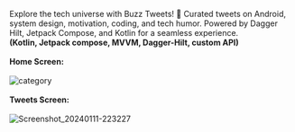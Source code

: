 Explore the tech universe with Buzz Tweets! 🚀 Curated tweets on Android, system design, motivation, coding, and tech humor. Powered by Dagger Hilt, Jetpack Compose, and Kotlin for a seamless experience. <br>
<B>(Kotlin, Jetpack compose, MVVM, Dagger-Hilt, custom API)</B><br><br>
<B>Home Screen:</B><br><br>
![category](https://github.com/Swapnil-J-Patil/Examiner/assets/129786110/cc51e1e2-6e32-4308-9b5f-05956b088cb5)
<br><br>
<B>Tweets Screen:</B><br><br>
![Screenshot_20240111-223227](https://github.com/Swapnil-J-Patil/Examiner/assets/129786110/c447cf96-5c20-4624-b137-87bc3950f184)
